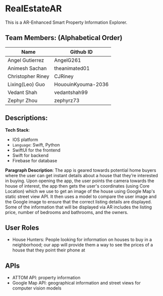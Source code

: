 # RealEstateAR
This is a AR-Enhanced Smart Property Information Explorer.

## Team Members: (Alphabetical Order) ##
| Name             | Github ID           |
| ---------------- | ------------------- |
| Angel Gutierrez  | AngelG261           |
| Animesh Sachan   | theanimated01       |
| Christopher Riney| CJRiney             |
| Lixing(Leo) Guo  | HououinKyouma-2036  |
| Vedant Shah      | vedantshah99        |
| Zephyr Zhou    	 | zephyrz73           |


## Descriptions: ##
**Tech Stack**: 
- IOS platform
- `Language`: Swift, Python
- SwiftUI for the frontend
- Swift for backend
- Firebase for database


**Paragraph Description**:
The app is geared towards potential home buyers where the user can get instant details about a house that they’re interested in buying. Upon opening the app, the user points the camera towards the house of interest, the app then gets the user's coordinates (using Core Location) which we use to get an image of the house using Google Map's static street view API. It then uses a model to compare the user image and the Google image to ensure that the correct listing details are displayed. Some of the information that will be displayed via AR includes the listing price, number of bedrooms and bathrooms, and the owners. 

## User Roles ##
- House Hunters: People looking for information on houses to buy in a neighborhood; our app will provide them a way to see the prices of a house that they point their phone at

## APIs ##
* ATTOM API: property information
* Google Map API: geographical information and street views for computer vision models
